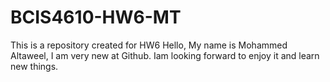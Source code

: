 # BCIS4610-HW6-MT
This is a repository created for HW6
Hello, My name is Mohammed Altaweel, I am very new at Github. Iam looking forward to enjoy it and learn new things.
